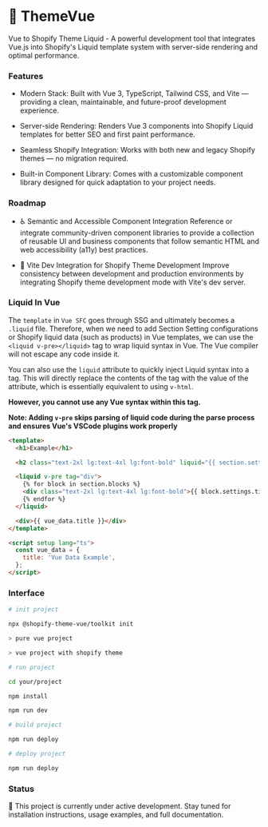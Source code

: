 # 🧪 ThemeVue

Vue to Shopify Theme Liquid - A powerful development tool that integrates Vue.js into Shopify's Liquid template system with
server-side rendering and optimal performance.

### Features

- Modern Stack: Built with Vue 3, TypeScript, Tailwind CSS, and Vite — providing a clean, maintainable, and
  future-proof development experience.

- Server-side Rendering: Renders Vue 3 components into Shopify Liquid templates for better SEO and first paint
  performance.

- Seamless Shopify Integration: Works with both new and legacy Shopify themes — no migration required.

- Built-in Component Library: Comes with a customizable component library designed for quick adaptation to your
  project needs.

### Roadmap

- ♿ Semantic and Accessible Component Integration Reference or integrate community-driven component libraries to
  provide a collection of reusable UI and business components that follow semantic HTML and web accessibility (a11y)
  best practices.

- 🔄 Vite Dev Integration for Shopify Theme Development Improve consistency between development and production
  environments by integrating Shopify theme development mode with Vite's dev server.


### Liquid In Vue

The `template` in `Vue SFC` goes through SSG and ultimately becomes a `.liquid` file. Therefore, when we need to add
Section Setting configurations or Shopify liquid data (such as products) in Vue templates, we can use the
`<liquid v-pre></liquid>` tag to wrap liquid syntax in Vue. The Vue compiler will not escape any code inside it.

You can also use the `liquid` attribute to quickly inject Liquid syntax into a tag. This will directly replace the
contents of the tag with the value of the attribute, which is essentially equivalent to using `v-html`.

**However, you cannot use any Vue syntax within this tag.**

**Note: Adding `v-pre` skips parsing of liquid code during the parse process and ensures Vue's VSCode plugins work
properly**

```html
<template>
  <h1>Example</h1>

  <h2 class="text-2xl lg:text-4xl lg:font-bold" liquid="{{ section.settings.title | upcase }}"></h2>

  <liquid v-pre tag="div">
    {% for block in section.blocks %}
    <div class="text-2xl lg:text-4xl lg:font-bold">{{ block.settings.title | upcase | append: 'test' }}</div>
    {% endfor %}
  </liquid>

  <div>{{ vue_data.title }}</div>
</template>

<script setup lang="ts">
  const vue_data = {
    title: 'Vue Data Example',
  };
</script>
```

### Interface

```bash
# init project

npx @shopify-theme-vue/toolkit init

> pure vue project

> vue project with shopify theme

# run project

cd your/project

npm install

npm run dev

# build project

npm run deploy

# deploy project

npm run deploy
```

### Status

🚧 This project is currently under active development. Stay tuned for installation instructions, usage examples, and
full documentation.

